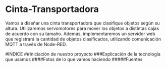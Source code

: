 # Cinta-Transportadora
Vamos a diseñar una cinta transportadora que clasifique objetos según su altura. Utilizaremos servomotores para mover los objetos a distintas cajas de acuerdo con su tamaño. Además, implementaremos un servidor web que registrará la cantidad de objetos clasificados, utilizando comunicación MQTT a través de Node-RED.

#INDICE
##Iniciación de nuestro proyecto
###Explicación de la tecnología que usamos
####Fotos de lo que vamos haciendo 
#####Fuentes 
